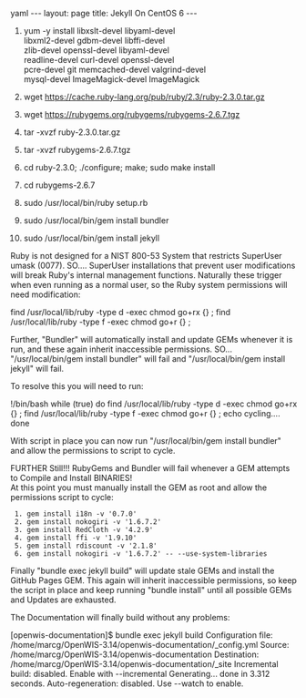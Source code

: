 yaml --- layout: page title: Jekyll On CentOS 6 ---

1. yum -y install libxslt-devel libyaml-devel \
	libxml2-devel gdbm-devel libffi-devel \
	zlib-devel openssl-devel libyaml-devel \
	readline-devel curl-devel openssl-devel \
	pcre-devel git memcached-devel valgrind-devel \
	mysql-devel ImageMagick-devel ImageMagick

2. wget https://cache.ruby-lang.org/pub/ruby/2.3/ruby-2.3.0.tar.gz

3. wget https://rubygems.org/rubygems/rubygems-2.6.7.tgz

4. tar -xvzf ruby-2.3.0.tar.gz

5. tar -xvzf rubygems-2.6.7.tgz

6. cd ruby-2.3.0; ./configure; make; sudo make install

7. cd rubygems-2.6.7

8. sudo /usr/local/bin/ruby setup.rb

9. sudo /usr/local/bin/gem install bundler

10. sudo /usr/local/bin/gem install jekyll

Ruby is not designed for a NIST 800-53 System that restricts SuperUser umask (0077).
SO.... SuperUser installations that prevent user modifications will break Ruby's 
internal management functions.  Naturally these trigger when even running as
a normal user, so the Ruby system permissions will need modification:

  find /usr/local/lib/ruby -type d -exec chmod go+rx {} \; 
  find /usr/local/lib/ruby -type f -exec chmod go+r {} \; 

Further, "Bundler" will automatically install and update GEMs whenever it is run, 
and these again inherit inaccessible permissions.  SO... "/usr/local/bin/gem install bundler" 
will fail and "/usr/local/bin/gem install jekyll" will fail.

To resolve this you will need to run:

!/bin/bash
while (true)
do
  find /usr/local/lib/ruby -type d -exec chmod go+rx {} \; 
  find /usr/local/lib/ruby -type f -exec chmod go+r {} \; 
  echo cycling....
done

With script in place you can now run "/usr/local/bin/gem install bundler" and allow the permissions to script to cycle.

FURTHER Still!!!  RubyGems and Bundler will fail whenever a GEM attempts to Compile and Install BINARIES!  
At this point you must manually install the GEM as root and allow the permissions script to cycle:

     1. gem install i18n -v '0.7.0'
     2. gem install nokogiri -v '1.6.7.2'
     3. gem install RedCloth -v '4.2.9'
     4. gem install ffi -v '1.9.10'
     5. gem install rdiscount -v '2.1.8'
     6. gem install nokogiri -v '1.6.7.2' -- --use-system-libraries

Finally "bundle exec jekyll build" will update stale GEMs and install the GitHub Pages GEM.
This again will inherit inaccessible permissions, so keep the script in place and keep running 
"bundle install" until all possible GEMs and Updates are exhausted.

The Documentation will finally build without any problems:

[openwis-documentation]$ bundle exec jekyll build
Configuration file: /home/marcg/OpenWIS-3.14/openwis-documentation/_config.yml
            Source: /home/marcg/OpenWIS-3.14/openwis-documentation
       Destination: /home/marcg/OpenWIS-3.14/openwis-documentation/_site
 Incremental build: disabled. Enable with --incremental
      Generating... 
                    done in 3.312 seconds.
 Auto-regeneration: disabled. Use --watch to enable.

